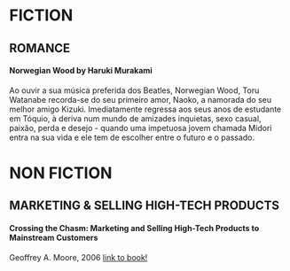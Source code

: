 # FICTION
## ROMANCE
#### Norwegian Wood by Haruki Murakami
Ao ouvir a sua música preferida dos Beatles, Norwegian Wood, Toru Watanabe recorda-se do seu primeiro amor, Naoko, a namorada do seu melhor amigo Kizuki.
Imediatamente regressa aos seus anos de estudante em Tóquio, à deriva num mundo de amizades inquietas, sexo casual, paixão, perda e desejo - quando uma impetuosa jovem chamada Midori entra na sua vida e ele tem de escolher entre o futuro e o passado.

# NON FICTION
## MARKETING & SELLING HIGH-TECH PRODUCTS
#### Crossing the Chasm: Marketing and Selling High-Tech Products to Mainstream Customers
Geoffrey A. Moore, 2006 [link to book!](https://www.amazon.com/Crossing-Chasm-Marketing-High-Tech-Mainstream/dp/0060517123)

